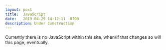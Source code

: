 ```yaml
---
layout: post
title:  JavaScript
date:   2019-04-29 14:12:11 -0700
description: Under Construction
---
```


Currently there is no JavaScript within this site, when/if that changes so will this page, eventually.
